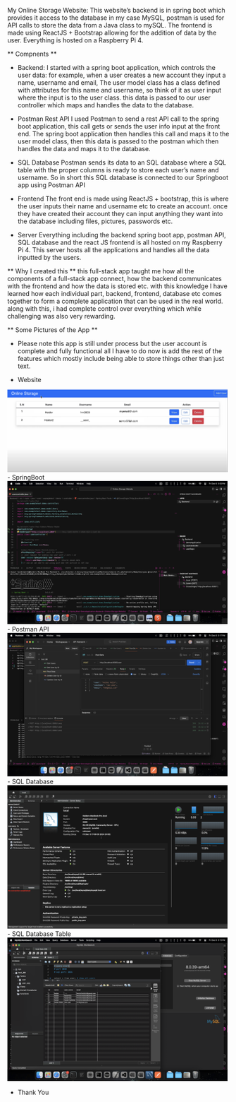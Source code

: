 My Online Storage Website:
This website’s backend is in spring boot which provides it access to the database in my case MySQL, postman is used for API calls to store the data from a Java class to mySQL. The frontend is made using ReactJS + Bootstrap allowing for the addition of data by the user. Everything is hosted on a Raspberry Pi 4.

** Compnents **
- Backend:
I started with a spring boot application, which controls the user data: for example, when a user creates a new account they input a name, username and email, The user model class has a class defined with attributes for this name and username, so think of it as user input where the input is to the user class. this data is passed to our user controller which maps and handles the data to the database.

- Postman Rest API
I used Postman to send a rest API call to the spring boot application, this call gets or sends the user info input at the front end. The spring boot application then handles this call and maps it to the user model class, then this data is passed to the postman which then handles the data and maps it to the database.

- SQL Database
Postman sends its data to an SQL database where a SQL table with the proper columns is ready to store each user’s name and username. So in short this SQL database is connected to our Springboot app using Postman API

- Frontend
The front end is made using ReactJS + bootstrap, this is where the user inputs their name and username etc to create an account. once they have created their account they can input anything they want into the database including files, pictures, passwords etc.

- Server
Everything including the backend spring boot app, postman API, SQL database and the react JS frontend is all hosted on my Raspberry Pi 4. This server hosts all the applications and handles all the data inputted by the users.

** Why I created this **
this full-stack app taught me how all the components of a full-stack app connect, how the backend communicates with the frontend and how the data is stored etc. with this knowledge I have learned how each individual part, backend, frontend, database etc comes together to form a complete application that can be used in the real world. along with this, i had complete control over everything which while challenging was also very rewarding.

** Some Pictures of the App **
- Please note this app is still under process but the user account is complete and fully functional all I have to do now is add the rest of the features which mostly include being able to store things other than just text.

- Website
<img src="./assets/website.png" alt="Home" width="500" height="auto" />
- SpringBoot
<img src="./assets/sbcode.png" alt="Home" width="500" height="auto" />
- Postman API
<img src="./assets/post.png" alt="Home" width="500" height="auto" />
- SQL Database
<img src="./assets/sql.png" alt="Home" width="500" height="auto" />
- SQL Database Table
<img src="./assets/sqltable.png" alt="Home" width="500" height="auto" />

- Thank You